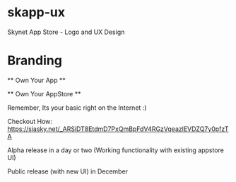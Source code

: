 # skapp-ux
Skynet App Store - Logo and UX Design

# Branding

  ** Own Your App **
  
** Own Your AppStore ** 

Remember, Its your basic right on the Internet :)

Checkout How: https://siasky.net/_ARSiDT8EtdmD7PxQmBpFdV4RGzVqeazlEVDZQ7y0pfzTA

Alpha release in a day or two (Working functionality with existing appstore UI)

Public release (with new UI) in December


